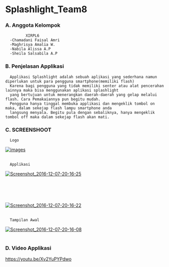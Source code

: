 # Splashlight_Team8

### A. Anggota Kelompok
             XIRPL6
      -Chamadani Faisal Amri
      -Maghrisya Amalia W.
      -Nabila Alissa A.P
      -Sheila Salsabila A.P
      
### B. Penjelasan Applikasi
      Applikasi Splashlight adalah sebuah aplikasi yang sederhana namun diperlukan untuk para pengguna smartphone(memiliki flash)
      Karena bagi pengguna yang tidak memiliki senter atau alat pencerahan lainnya maka bisa menggunakan aplikasi splashlight
      yang bertujuan untuk menerangkan daerah-daerah yang gelap melalui flash. Cara Pemakaiannya pun begitu mudah.
      Pengguna hanya tinggal membuka applikasi dan mengeklik tombol on maka, dalam sekejap flash lampu smartphone anda 
      langsung menyala. Begitu pula dengan sebaliknya, hanya mengeklik tombol off maka dalam sekejap flash akan mati.

### C. SCREENSHOOT
      Logo
<a href='https://postimg.org/image/3r9skhdrr/' target='_blank'><img src='https://s23.postimg.org/3r9skhdrr/images.png' border='0' alt="images"/></a><br/><br/>
      
      Applikasi
   <a href='https://postimg.org/image/4xdsja22f/' target='_blank'><img src='https://s23.postimg.org/4xdsja22f/Screenshot_2016_12_07_20_16_25.jpg' border='0' alt="Screenshot_2016-12-07-20-16-25"/></a><br/><br/>
<br /><a target='_blank' href='https://postimage.org/'></a><br /><br />
      

      
<a href='https://postimg.org/image/id0t8qak7/' target='_blank'><img src='https://s23.postimg.org/id0t8qak7/Screenshot_2016_12_07_20_16_22.jpg' border='0' alt="Screenshot_2016-12-07-20-16-22"/></a><br/><br/>
      
      Tampilan Awal
   <a href='https://postimg.org/image/6mmvrchrr/' target='_blank'><img src='https://s23.postimg.org/6mmvrchrr/Screenshot_2016_12_07_20_16_08.jpg' border='0' alt="Screenshot_2016-12-07-20-16-08"/></a><br/><br/>

### D. Video Applikasi
   https://youtu.be/Xv2YuPYPdwo
